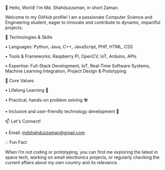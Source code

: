 👋 Hello, World! I'm Md. Shahduzzaman, in short Zaman.

Welcome to my GitHub profile! I am a passionate Computer Science and Engineering student, eager to innovate and contribute to dynamic, impactful projects.


🔧 Technologies & Skills

•	Languages: Python, Java, C++, JavaScript, PHP, HTML, CSS

•	Tools & Frameworks: Raspberry Pi, OpenCV, IoT, Arduino, APIs

•	Expertise: Full-Stack Development, IoT, Real-Time Software Systems, Machine Learning Integration, Project Design & Prototyping


🌟 Core Values

•	Lifelong Learning 🌱

•	Practical, hands-on problem solving 🛠️

•	Inclusive and user-friendly technology development 🤝


📫 Let's Connect!

•	Email: mdshahduzzaman@gmail.com


💡 Fun Fact

When I’m not coding or prototyping, you can find me exploring the latest in space tech, working on small electronics projects, or regularly checking the current affairs about my own country and its relevance.
